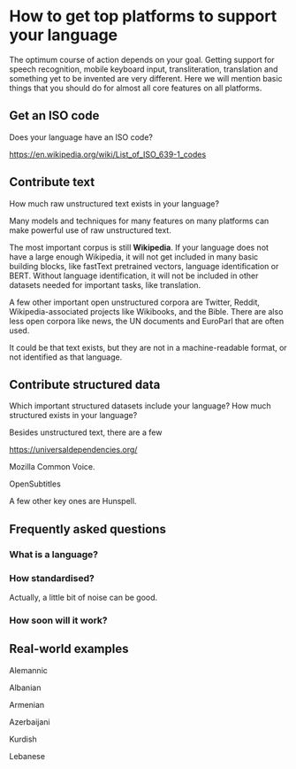 # How to get top platforms to support your language

The optimum course of action depends on your goal.
Getting support for speech recognition, mobile keyboard input, transliteration, translation and something yet to be invented are very different.
Here we will mention basic things that you should do for almost all core features on all platforms.

## Get an ISO code

Does your language have an ISO code?

https://en.wikipedia.org/wiki/List_of_ISO_639-1_codes

## Contribute text

How much raw unstructured text exists in your language?

Many models and techniques for many features on many platforms can make powerful use of raw unstructured text.

The most important corpus is still **Wikipedia**.  If your language does not have a large enough Wikipedia, it will not get included in many basic building blocks,
like fastText pretrained vectors, language identification or BERT.
Without language identification, it will not be included in other datasets needed for important tasks, like translation.

A few other important open unstructured corpora are Twitter, Reddit, Wikipedia-associated projects like Wikibooks, and the Bible.
There are also less open corpora like news, the UN documents and EuroParl that are often used.

It could be that text exists, but they are not in a machine-readable format, or not identified as that language.

## Contribute structured data

Which important structured datasets include your language?  How much structured exists in your language?

Besides unstructured text, there are a few 

https://universaldependencies.org/

Mozilla Common Voice.

OpenSubtitles

A few other key ones are Hunspell.


## Frequently asked questions

### What is a language?

### How standardised?

Actually, a little bit of noise can be good.

### How soon will it work?

## Real-world examples

Alemannic

Albanian

Armenian

Azerbaijani

Kurdish

Lebanese
